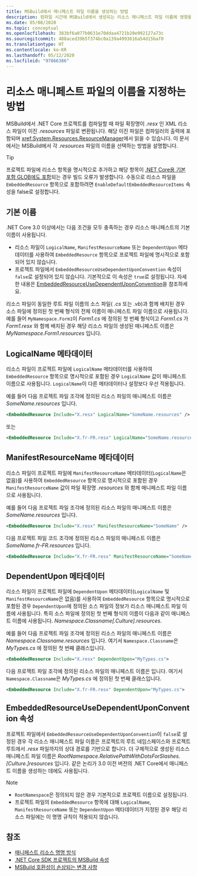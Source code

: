 ```yaml
---
title: MSBuild에서 매니페스트 파일 이름을 생성하는 방법
description: 컴파일 시간에 MSBuild에서 생성되는 리소스 매니페스트 파일 이름에 영향을 주는 요소를 설명합니다.
ms.date: 05/08/2020
ms.topic: conceptual
ms.openlocfilehash: 383bf6a077b0631e70ddaa4721b20e992127a73c
ms.sourcegitcommit: 488aced39b5f374bc0a139a4993616a54d15baf0
ms.translationtype: HT
ms.contentlocale: ko-KR
ms.lasthandoff: 05/12/2020
ms.locfileid: "97866386"
---
```

# <a name="how-resource-manifest-files-are-named"></a>리소스 매니페스트 파일의 이름을 지정하는 방법

MSBuild에서 .NET Core 프로젝트를 컴파일할 때 파일 확장명이 *.resx* 인 XML 리소스 파일이 이진 *.resources* 파일로 변환됩니다. 해당 이진 파일은 컴파일러의 출력에 포함되며 <xref:System.Resources.ResourceManager>에서 읽을 수 있습니다. 이 문서에서는 MSBuild에서 각 *.resources* 파일의 이름을 선택하는 방법을 설명합니다.

> [!TIP]
> 프로젝트 파일에 리소스 항목을 명시적으로 추가하고 해당 항목이 [.NET Core용 기본 포함 GLOB에도 포함](../project-sdk/overview.md#default-compilation-includes)되는 경우 빌드 오류가 발생합니다. 수동으로 리소스 파일을 `EmbeddedResource` 항목으로 포함하려면 `EnableDefaultEmbeddedResourceItems` 속성을 false로 설정합니다.

## <a name="default-name"></a>기본 이름

.NET Core 3.0 이상에서는 다음 조건을 모두 충족하는 경우 리소스 매니페스트의 기본 이름이 사용됩니다.

- 리소스 파일이 `LogicalName`, `ManifestResourceName` 또는 `DependentUpon` 메타데이터를 사용하여 `EmbeddedResource` 항목으로 프로젝트 파일에 명시적으로 포함되어 있지 않습니다.
- 프로젝트 파일에서 `EmbeddedResourceUseDependentUponConvention` 속성이 `false`로 설정되어 있지 않습니다. 기본적으로 이 속성은 `true`로 설정됩니다. 자세한 내용은 [EmbeddedResourceUseDependentUponConvention](../project-sdk/msbuild-props.md#embeddedresourceusedependentuponconvention)을 참조하세요.

리소스 파일이 동일한 루트 파일 이름의 소스 파일( *.cs* 또는 *.vb*)과 함께 배치된 경우 소스 파일에 정의된 첫 번째 형식의 전체 이름이 매니페스트 파일 이름으로 사용됩니다. 예를 들어 `MyNamespace.Form1`이 *Form1.cs* 에 정의된 첫 번째 형식이고 *Form1.cs* 가 *Form1.resx* 와 함께 배치된 경우 해당 리소스 파일의 생성된 매니페스트 이름은 *MyNamespace.Form1.resources* 입니다.

## <a name="logicalname-metadata"></a>LogicalName 메타데이터

리소스 파일이 프로젝트 파일에 `LogicalName` 메타데이터를 사용하여 `EmbeddedResource` 항목으로 명시적으로 포함된 경우 `LogicalName` 값이 매니페스트 이름으로 사용됩니다. `LogicalName`이 다른 메타데이터나 설정보다 우선 적용됩니다.

예를 들어 다음 프로젝트 파일 조각에 정의된 리소스 파일의 매니페스트 이름은 *SomeName.resources* 입니다.

```xml
<EmbeddedResource Include="X.resx" LogicalName="SomeName.resources" />
```

또는

```xml
<EmbeddedResource Include="X.fr-FR.resx" LogicalName="SomeName.resources" />
```

## <a name="manifestresourcename-metadata"></a>ManifestResourceName 메타데이터

리소스 파일이 프로젝트 파일에 `ManifestResourceName` 메타데이터(`LogicalName`은 없음)를 사용하여 `EmbeddedResource` 항목으로 명시적으로 포함된 경우 `ManifestResourceName` 값이 파일 확장명 *.resources* 와 함께 매니페스트 파일 이름으로 사용됩니다.

예를 들어 다음 프로젝트 파일 조각에 정의된 리소스 파일의 매니페스트 이름은 *SomeName.resources* 입니다.

```xml
<EmbeddedResource Include="X.resx" ManifestResourceName="SomeName" />
```

다음 프로젝트 파일 코드 조각에 정의된 리소스 파일의 매니페스트 이름은 *SomeName.fr-FR.resources* 입니다.

```xml
<EmbeddedResource Include="X.fr-FR.resx" ManifestResourceName="SomeName.fr-FR" />
```

## <a name="dependentupon-metadata"></a>DependentUpon 메타데이터

리소스 파일이 프로젝트 파일에 `DependentUpon` 메타데이터(`LogicalName` 및 `ManifestResourceName`은 없음)를 사용하여 `EmbeddedResource` 항목으로 명시적으로 포함된 경우 `DependentUpon`에 정의된 소스 파일의 정보가 리소스 매니페스트 파일 이름에 사용됩니다. 특히 소스 파일에 정의된 첫 번째 형식의 이름이 다음과 같이 매니페스트 이름에 사용됩니다. *Namespace.Classname\[.Culture].resources*.

예를 들어 다음 프로젝트 파일 조각에 정의된 리소스 파일의 매니페스트 이름은 *Namespace.Classname.resources* 입니다. 여기서 `Namespace.Classname`은 *MyTypes.cs* 에 정의된 첫 번째 클래스입니다.

```xml
<EmbeddedResource Include="X.resx" DependentUpon="MyTypes.cs">
```

다음 프로젝트 파일 조각에 정의된 리소스 파일의 매니페스트 이름은 입니다. 여기서 `Namespace.Classname`은 *MyTypes.cs* 에 정의된 첫 번째 클래스입니다.

```xml
<EmbeddedResource Include="X.fr-FR.resx" DependentUpon="MyTypes.cs">
```

## <a name="embeddedresourceusedependentuponconvention-property"></a>EmbeddedResourceUseDependentUponConvention 속성

프로젝트 파일에서 `EmbeddedResourceUseDependentUponConvention`이 `false`로 설정된 경우 각 리소스 매니페스트 파일 이름은 프로젝트의 루트 네임스페이스와 프로젝트 루트에서 *.resx* 파일까지의 상대 경로를 기반으로 합니다. 더 구체적으로 생성된 리소스 매니페스트 파일 이름은 *RootNamespace.RelativePathWithDotsForSlashes.\[Culture.]resources* 입니다. 같은 논리가 3.0 이전 버전의 .NET Core에서 매니페스트 이름을 생성하는 데에도 사용됩니다.

> [!NOTE]
>
> - `RootNamespace`은 정의되지 않은 경우 기본적으로 프로젝트 이름으로 설정됩니다.
> - 프로젝트 파일의 `EmbeddedResource` 항목에 대해 `LogicalName`, `ManifestResourceName` 또는 `DependentUpon` 메타데이터가 지정된 경우 해당 리소스 파일에는 이 명명 규칙이 적용되지 않습니다.

## <a name="see-also"></a>참조

- [매니페스트 리소스 명명 방식](https://gist.github.com/BenVillalobos/041673b9a73bec60fdc3bf0f86fae62a)
- [.NET Core SDK 프로젝트의 MSBuild 속성](../project-sdk/msbuild-props.md)
- [MSBuild 호환성이 손상되는 변경 사항](../compatibility/msbuild.md)
